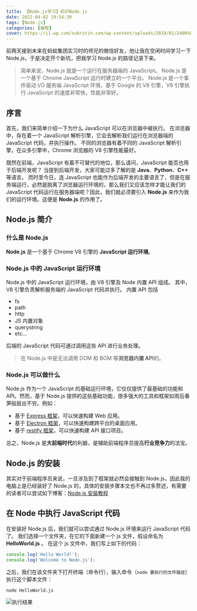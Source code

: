 ```yaml
---
title: 【Node.js学习】初识Node.js
date: 2022-04-02 19:54:30
tags: [Node.js]
categories: [编程]
cover: https://i1.wp.com/subrutin.com/wp-content/uploads/2019/01/2400%D1%851260-rw-blog-node-js.png
---
```


前两天接到未来在蚂蚁集团实习时的师兄的微信好友，他让我在空闲时间学习一下 Node.js，于是决定开个新坑，把我学习 Node.js 的路径记录下来。

<!-- more -->

<!-- toc -->

> 简单来说，Node.js 就是一个运行在服务器端的 JavaScript。
> Node.js 是一个基于 Chrome JavaScript 运行时建立的一个平台。
> Node.js 是一个事件驱动 I/O 服务端 JavaScript 环境，基于 Google 的 V8 引擎，V8 引擎执行 JavaScript 的速度非常快，性能非常好。

## 序言

首先，我们来简单介绍一下为什么 JavaScript 可以在浏览器中被执行。
在浏览器中，存在着一个 JavaScript 解析引擎，它会去解析我们运行在浏览器端的 JavaScript 代码，并执行操作。
不同的浏览器有着不同的 JavaScript 解析引擎，在众多引擎中，Chrome 浏览器的 V8 引擎性能最好。

既然在前端，JavaScript 有着不可替代的地位，那么请问，JavaScript 能否也用于后端开发呢？
当提到后端开发，大家可能过多了解的是 **Java**、**Python**、**C++** 等语言。
而时至今日，连 JavaScript 也能作为后端开发的主要语言了，但是在服务端运行，必然是脱离了浏览器运行环境的，那么我们又应该怎样才能让我们的 JavaScript 代码运行在服务器端呢？因此，我们就必须要引入 **Node.js** 来作为我们的运行环境。这便是 **Node.js** 的作用了。

## Node.js 简介

### 什么是 Node.js

**Node.js** 是一个基于 Chrome V8 引擎的 **JavaScript 运行环境**。

### Node.js 中的 JavaScript 运行环境

Node.js 中的 JavaScript 运行环境，由 V8 引擎及 Node 内置 API 组成。
其中，V8 引擎负责解析服务端的 JavaScript 代码并执行。
内置 API 包括

-   fs
-   path
-   http
-   JS 内置对象
-   querystring
-   etc…

后端的 JavaScript 代码可通过调用这些 API 进行业务处理。

> 在 Node.js 中是无法调用 DOM 和 BOM 等**浏览器内置 API**的。

### Node.js 可以做什么

Node.js 作为一个 JavaScript 的基础运行环境，它仅仅提供了最基础的功能和 API。然而，基于 Node.js 提供的这些基础功能，很多强大的工具和框架如雨后春笋般层出不穷。例如：

-   基于 [Express 框架](https://expressjs.com.cn/)，可以快速构建 Web 应用。
-   基于 [Electron 框架](https://electronjs.org/)，可以快速构建跨平台的桌面应用。
-   基于 [restify 框架](https://restify.com/)，可以快速构建 API 接口项目。

总之，Node.js 是**大前端时代**的利器，是辅助前端程序员提高**行业竞争力**的法宝。

## Node.js 的安装

其实对于前端程序员来说，一旦涉及到了框架就必然会接触到 Node.js，因此我的电脑上是已经装好了 Node.js 的，具体的安装步骤本文也不再过多赘述，有需要的读者可以尝试如下博客：[Node.js 安装教程](https://blog.csdn.net/Small_Yogurt/article/details/104968169)

## 在 Node 中执行 JavaScript 代码

在安装好 Node.js 后，我们就可以尝试通过 Node.js 环境来运行 JavaScript 代码了。
我们选择一个文件夹，在它的下面新建一个 js 文件，假设命名为 **HelloWorld.js** 。
在这个 js 文件中，我们写上如下的代码：

```js
console.log('Hello World!');
console.log('Welcome to Node.js');
```

之后，我们在该文件夹下打开终端（命令行），输入命令（`node 要执行的文件路径`）执行这个脚本文件：

```bat
node HelloWorld.js
```

![执行结果](https://assets.kira.host/Pictures/Others/20220402205833.png)

